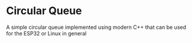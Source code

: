 # Circular Queue
A simple circular queue implemented using modern C++ that can be used for the ESP32 or Linux in general
